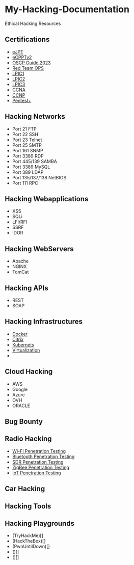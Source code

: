# My-Hacking-Documentation
Ethical Hacking Resources 



## Certifications 


- [eJPT](./eJPT)
- [eCPPTv2]()
- [OSCP Guide 2023]()
- [Red Team OPS]()
- [LPIC1]()
- [LPIC2]()
- [LPIC3]()
- [CCNA]()
- [CCNP]()
- [Pentest+]()

## Hacking Networks

- Port 21 FTP
- Port 22 SSH
- Port 23 Telnet
- Port 25 SMTP
- Port 161 SNMP
- Port 3389 RDP
- Port 445/139 SAMBA
- Port 3389 MySQL
- Port 389 LDAP
- Port 135/137/138 NetBIOS
- Port 111 RPC


## Hacking Webapplications

- XSS
- SQLi
- LFI/RFI
- SSRF
- IDOR

## Hacking WebServers

- Apache
- NGINX
- TomCat


## Hacking APIs

- REST
- SOAP

## Hacking Infrastructures


- [Docker]()
- [Citrix]()
- [Kubernets]()
- [Virtualization]()
- []()


## Cloud Hacking

- AWS
- Google
- Azure
- OVH
- ORACLE


## Bug Bounty

## Radio Hacking
- [Wi-Fi Penetration Testing]()
- [Bluetooth Penetration Testing]()
- [SDR Penetration Testing]()
- [ZigBee Penetration Testing]()
- [IoT Penetration Testing]()

## Car Hacking

## Hacking Tools


## Hacking Playgrounds

- (TryHackMe)[]
- (HackTheBox)[]
- (PwnUntilDown)[]
- ()[]
- ()[]